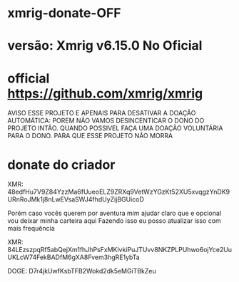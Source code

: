 # xmrig-donate-OFF 
# versão: Xmrig v6.15.0 No Oficial
# official https://github.com/xmrig/xmrig

AVISO ESSE PROJETO E APENAIS PARA DESATIVAR A DOAÇÃO AUTOMÁTICA: POREM NÃO VAMOS DESINCENTICAR O DONO DO PROJETO INTÃO.
QUANDO POSSIVEL FAÇA UMA DOAÇÃO VOLUNTÁRIA PARA O DONO. PARA QUE ESSE PROJETO NÃO MORRA


# donate do criador
XMR: 48edfHu7V9Z84YzzMa6fUueoELZ9ZRXq9VetWzYGzKt52XU5xvqgzYnDK9URnRoJMk1j8nLwEVsaSWJ4fhdUyZijBGUicoD

Porém caso vocẽs querem por aventura mim ajudar claro que e opcional vou deixar minha carteira aqui
Fazendo isso eu posso atualizar isso com mais frequência

XMR: 84LEzszpqRf5abQejXm1fhJhPsFxMKivkiPuJTUvv8NKZPLPUhwo6ojYce2UuUKLcW74FekBADfM6gXA8Fvem3hgRE1ybTa

DOGE: D7r4jkUwfKsbTFB2Wokd2dk5eMGiTBkZeu



